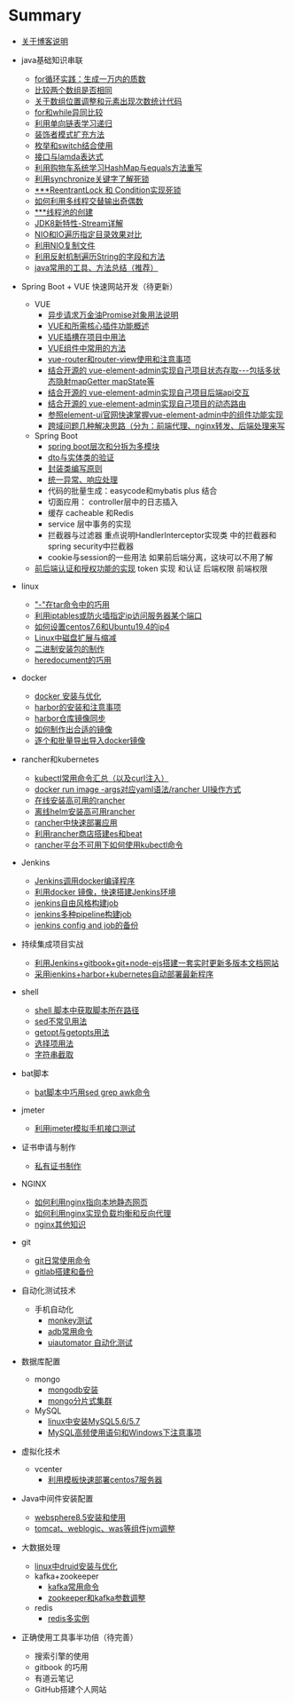 # Summary
* [关于博客说明](README.md)

* java基础知识串联
  * [for循环实践：生成一万内的质数](middleware/prime_number_product.md)
  * [比较两个数组是否相同](middleware/compara-arry.md)
  * [关于数组位置调整和元素出现次数统计代码](middleware/java-code.md)
  * [for和while异同比较](middleware/for-while.md)
  * [利用单向链表学习递归](middleware/java-recursion.md)
  * [装饰者模式扩充方法](middleware/java-decortar.md)
  * [枚举和switch结合使用](middleware/java-enmu-switch.md)
  * [接口与lamda表达式](middleware/java-interface-lamda.md)
  * [利用购物车系统学习HashMap与equals方法重写](middleware/java-shopping-map.md)
  * [利用synchronize关键字了解死锁](middleware/java-dead-lock.md)
  * [***ReentrantLock 和 Condition实现死锁](java/xxxxx.md)
  * [如何利用多线程交替输出奇偶数](middleware/java-multithread.md)
  * [***线程池的创建](java/xxx.md)
  * [JDK8新特性-Stream详解](middleware/java8-practice-stream.md)
  * [NIO和IO遍历指定目录效果对比](middleware/NIO-IO-diff.md)
  * [利用NIO复制文件](middleware/use-NIO-read-write.md)
  * [利用反射机制遍历String的字段和方法](middleware/java-reflect.md)
  * [java常用的工具、方法总结（推荐）](middleware/java_tools_usager.md)

* Spring Boot + VUE 快速网站开发（待更新）
  * VUE    
  	* [异步请求万金油Promise对象用法说明](devWeb/promise_usage.md)
  	* [VUE和所需核心插件功能概述](devWeb/vue_and_plugin_introduce.md)
  	* [VUE插槽在项目中用法](devWeb/xxxx.md)
  	* [VUE组件中常用的方法](devWeb/xxxx.md)
  	* [vue-router和router-view使用和注意事项](devWeb/xxxx.md)
  	* [结合开源的 vue-element-admin实现自己项目状态存取---包括多状态隐射mapGetter mapState等](devWeb/xxxx.md)
  	* [结合开源的 vue-element-admin实现自己项目后端api交互](devWeb/xxxx.md)
  	* [结合开源的 vue-element-admin实现自己项目的动态路由](devWeb/xxxx.md)
  	* [参照element-ui官网快速掌握vue-element-admin中的组件功能实现](devWeb/xxxx.md)
  	* [跨域问题几种解决思路（分为：前端代理、nginx转发、后端处理来写 ](devWeb/xxxx.md)
  * Spring Boot
  	* [spring boot层次和分拆为多模块](devWeb/xxxx.md)
  	* [dto与实体类的验证](devWeb/xxxx.md)
  	* [封装类编写原则](devWeb/xxxx.md)
  	* [统一异常、响应处理](devWeb/xxxx.md)
  	* 代码的批量生成：easycode和mybatis plus 结合
  	* 切面应用： controller层中的日志插入
  	* 缓存 cacheable 和Redis
  	* service 层中事务的实现
  	* 拦截器与过滤器 重点说明HandlerInterceptor实现类 中的拦截器和spring security中拦截器
  	* cookie与session的一些用法 如果前后端分离，这块可以不用了解
  * [前后端认证和授权功能的实现](devWeb/xxxx.md)
		token 实现 和认证
		后端权限
		前端权限


* linux
  * ["-"在tar命令中的巧用](linux/tar-deal.md)
  * [利用iptables或防火墙指定ip访问服务器某个端口](linux/limit_ip.md)
  * [如何设置centos7.6和Ubuntu19.4的ip4](linux/set_ip.md)
  * [Linux中磁盘扩展与缩减](linux/extend_disk.md)
  * [二进制安装包的制作](linux/how_to_made_bin.md)
  * [heredocument的巧用](linux/use_heredoc.md)

* docker
  * [docker 安装与优化](docker/docker-install.md)
  * [harbor的安装和注意事项](docker/harbor-install.md)
  * [harbor仓库镜像同步](docker/harbor-sync.md)
  * [如何制作出合适的镜像](docker/dockerfile-rule.md)
  * [逐个和批量导出导入docker镜像](docker/save_load_images.md)

* rancher和kubernetes
  *  [kubectl常用命令汇总（以及curl注入）](k8s/kubectl-user-instruction.md)
  *  [docker run image -args对应yaml语法/rancher UI操作方式](k8s/docker-run-and-k8s-command.md)
  *  [在线安装高可用的rancher](k8s/rancher_online_installation.md)
  *  [离线helm安装高可用rancher](k8s/rancher_offline_installation.md)
  *  [rancher中快速部署应用](k8s/deploy_app_in_rancher.md)
  *  [利用rancher商店搭建es和beat](k8s/use_appstore_deploy_es_in_rancher.md)
  *  [rancher平台不可用下如何使用kubectl命令](k8s/how_to_use_kubectl_noserver.md)

* Jenkins
  * [Jenkins调用docker编译程序](jenkins/jenkins-slave-for-docker.md)
  * [利用docker 镜像，快速搭建Jenkins环境](jenkins/install-jenkins.md)
  * [jenkins自由风格构建job](jenkins/freestyle_build_in_jenkins.md)
  * [jenkins多种pipeline构建job](jenkins/variety_pipeline_build.md)
  * [jenkins config and job的备份](jenkins/thinBackup_jenkins.md)

* 持续集成项目实战
  * [利用Jenkins+gitbook+git+node-ejs搭建一套实时更新多版本文档网站](other/devops_practices_gitbook_web.md)
  * [采用jenkins+harbor+kubernetes自动部署最新程序](other/devops_practices_k8s.md)

* shell
  * [shell 脚本中获取脚本所在路径](shell/get_dir_in_shell.md)
  * [sed不常见用法](shell/sed_use_hard.md)
  * [getopt与getopts用法](shell/getopt_and_getopts_use.md)
  * [选择项用法](shell/ps3_use.md)
  * [字符串截取](shell/trim_string.md)

* bat脚本
  * [bat脚本中巧用sed grep awk命令](bat/bat-use-sedawk.md)

* jmeter
  * [利用jmeter模拟手机接口测试](jmeter/use_jmeter_test_app.md)

* 证书申请与制作
  * [私有证书制作](ca/make_key.md)

* NGINX
  * [如何利用nginx指向本地静态网页](nginx/direct_static_web.md)
  * [如何利用nginx实现负载均衡和反向代理](nginx/load_balance.md)
  * [nginx其他知识](nginx/nginx_other.md)

* git
  * [git日常使用命令](git/git-use.md)
  * [gitlab搭建和备份](git/install_and_bak_gitlab.md)

* 自动化测试技术
  * 手机自动化
    * [monkey测试](autotech/monkey_android.md)
    * [adb常用命令](autotech/adb_cmd.md)
    * [uiautomator 自动化测试](autotech/uiautomator_introduce.md)

* 数据库配置
  * mongo
    * [mongodb安装](data/install_mongodb.md)
    * [mongo分片式集群](data/use_mongo3.6_deploy_shard_cluster.md)
  * MySQL
    * [linux中安装MySQL5.6/5.7](data/install_mysql.md)
    * [MySQL高频使用语句和Windows下注意事项](data/use_mysql.md)

* 虚拟化技术
  * vcenter
    * [利用模板快速部署centos7服务器](vm/use_tem_deploy_centos7.md)

* Java中间件安装配置
  * [websphere8.5安装和使用](middleware/install_websphere8.5.md)
  * [tomcat、weblogic、was等组件jvm调整](middleware/update_jvm_value.md)

* 大数据处理
  * [linux中druid安装与优化](data/install_druid.md)
  * kafka+zookeeper
    * [kafka常用命令](data/kafka_cmd.md)
    * [zookeeper和kafka参数调整](data/update_jvm_zk.md)
  * redis
    * [redis多实例](data/cluster_redis.md)

* 正确使用工具事半功倍（待完善）
  * 搜索引擎的使用
  * gitbook 的巧用
  * 有道云笔记
  * GitHub搭建个人网站